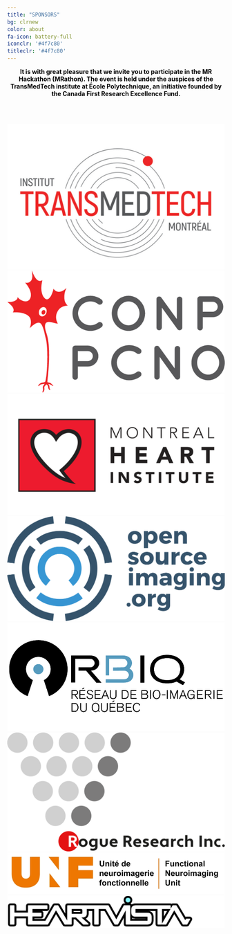 ```yaml
---
title: "SPONSORS"
bg: clrnew
color: about
fa-icon: battery-full
iconclr: '#4f7c80'
titleclr: '#4f7c80'
---
```


<center><p style="color: black; font-weight: bold; text-size:18px;">It is with great pleasure that we invite you to participate in the MR Hackathon (MRathon). The event is held under the auspices of the TransMedTech institute at École Polytechnique, an initiative founded by the Canada First Research Excellence Fund.</p></center>

<br><br>

<div class="row">
  
  <div class="col-md-4">
    <a href="https://www.polymtl.ca/transmedtech/" target="blank"><img src="img/transmedtech.png"/></a>
  </div>
  <div class="col-md-4">
    <a href="http://conp.ca/" target="blank"><img src="img/conp.png"/></a>
  </div>
  <div class="col-md-4">
    <a href="https://www.icm-mhi.org/en/montreal-heart-institute" target="blank"><img src="img/mhi.png"/></a>
  </div>

</div>

<div class="row">
<div class="col-md-4">
    <a href="https://www.opensourceimaging.org/" target="blank"><img src="img/osilogo.jpg"/></a>
  </div>

 <div class="col-md-4">
    <a href="https://www.rbiq-qbin.qc.ca/" target="blank"><img src="img/rbiq_logo.gif"/></a>
  </div> 

   <div class="col-md-4">
    <a href="https://www.rogue-research.com/" target="blank"><img src="img/ROGUE.png"/></a>
  </div> 

</div>

<div class="row">
<div class="col-md-4">
    <a href="https://unf-montreal.ca/home/" target="blank"><img src="img/UNF_logo.jpg"/></a>
  </div>

 <div class="col-md-4">
    <a href="https://www.heartvista.ai/" target="blank"><img src="img/heartvista.png"/></a>
  </div> 


</div>

